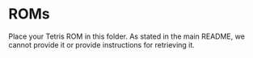 # ROMs
Place your Tetris ROM in this folder. As stated in the main README, we cannot provide it or provide instructions for retrieving it.
